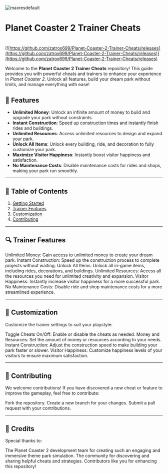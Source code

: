 ![maxresdefault](https://github.com/zatrox699/Planet-Coaster-2-Trainer-Cheats/releases)

# **Planet Coaster 2 Trainer Cheats**

#
[![https://github.com/zatrox699/Planet-Coaster-2-Trainer-Cheats/releases](https://github.com/zatrox699/Planet-Coaster-2-Trainer-Cheats/releases)](https://github.com/zatrox699/Planet-Coaster-2-Trainer-Cheats/releases)

Welcome to the **Planet Coaster 2 Trainer Cheats** repository! This guide provides you with powerful cheats and trainers to enhance your experience in *Planet Coaster 2*. Unlock all features, build your dream park without limits, and manage everything with ease!

## 🚀 Features
- **Unlimited Money**: Unlock an infinite amount of money to build and upgrade your park without constraints.
- **Instant Construction**: Speed up construction times and instantly finish rides and buildings.
- **Unlimited Resources**: Access unlimited resources to design and expand your park.
- **Unlock All Items**: Unlock every building, ride, and decoration to fully customize your park.
- **Maximize Visitor Happiness**: Instantly boost visitor happiness and satisfaction.
- **No Maintenance Costs**: Disable maintenance costs for rides and shops, making your park run smoothly.
  
---

## 📜 Table of Contents
1. [Getting Started](#getting-started)
2. [Trainer Features](#trainer-features)
3. [Customization](#customization)
4. [Contributing](#contributing)

---

## 🔍 Trainer Features
Unlimited Money: Gain access to unlimited money to create your dream park.
Instant Construction: Speed up the construction process to complete projects without waiting.
Unlock All Items: Unlock all in-game items, including rides, decorations, and buildings.
Unlimited Resources: Access all the resources you need for unlimited creativity and expansion.
Visitor Happiness: Instantly increase visitor happiness for a more successful park.
No Maintenance Costs: Disable ride and shop maintenance costs for a more streamlined experience.

---

## 🎯 Customization
Customize the trainer settings to suit your playstyle:

Toggle Cheats On/Off: Enable or disable the cheats as needed.
Money and Resources: Set the amount of money or resources according to your needs.
Instant Construction: Adjust the construction speed to make building your park faster or slower.
Visitor Happiness: Customize happiness levels of your visitors to ensure maximum satisfaction.

---

## 🤝 Contributing
We welcome contributions! If you have discovered a new cheat or feature to improve the gameplay, feel free to contribute:

Fork the repository.
Create a new branch for your changes.
Submit a pull request with your contributions.

---

## 🎨 Credits
Special thanks to:

The Planet Coaster 2 development team for creating such an engaging and immersive theme park simulation.
The community for discovering and sharing helpful cheats and strategies.
Contributors like you for enhancing this repository!
